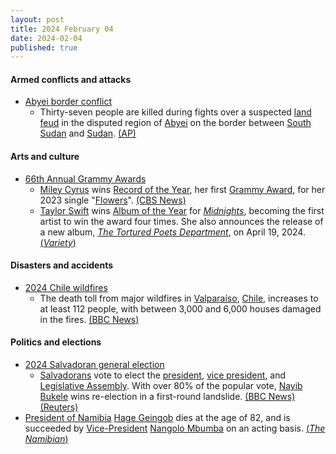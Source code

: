 ```yaml
---
layout: post
title: 2024 February 04
date: 2024-02-04
published: true
---
```



#### Armed conflicts and attacks

* [Abyei border conflict](https://en.wikipedia.org/wiki/Abyei_border_conflict_%282022%E2%80%93present%29 "Abyei border conflict (2022–present)")
  * Thirty-seven people are killed during fights over a suspected [land](https://en.wikipedia.org/wiki/Land "Land") [feud](https://en.wikipedia.org/wiki/Feud "Feud") in the disputed region of [Abyei](https://en.wikipedia.org/wiki/Abyei "Abyei") on the border between [South Sudan](https://en.wikipedia.org/wiki/South_Sudan "South Sudan") and [Sudan](https://en.wikipedia.org/wiki/Sudan "Sudan"). [(AP)](https://apnews.com/article/south-sudan-abyei-land-dispute-cc6d77f2eec8f3e0e8b8603aea5738b0)

#### Arts and culture

* [66th Annual Grammy Awards](https://en.wikipedia.org/wiki/66th_Annual_Grammy_Awards "66th Annual Grammy Awards")
  * [Miley Cyrus](https://en.wikipedia.org/wiki/Miley_Cyrus "Miley Cyrus") wins [Record of the Year](https://en.wikipedia.org/wiki/Grammy_Award_for_Record_of_the_Year "Grammy Award for Record of the Year"), her first [Grammy Award](https://en.wikipedia.org/wiki/Grammy_Awards "Grammy Awards"), for her 2023 single "[Flowers](https://en.wikipedia.org/wiki/Flowers_%28Miley_Cyrus_song%29 "Flowers (Miley Cyrus song)")". [(CBS News)](https://www.cbsnews.com/amp/news/miley-cyrus-wins-first-grammy-pop-solo-performance-flowers/)
  * [Taylor Swift](https://en.wikipedia.org/wiki/Taylor_Swift "Taylor Swift") wins [Album of the Year](https://en.wikipedia.org/wiki/Grammy_Award_for_Album_of_the_Year "Grammy Award for Album of the Year") for *[Midnights](https://en.wikipedia.org/wiki/Midnights_%28album%29 "Midnights (album)")*, becoming the first artist to win the award four times. She also announces the release of a new album, *[The Tortured Poets Department](https://en.wikipedia.org/wiki/The_Tortured_Poets_Department "The Tortured Poets Department")*, on April 19, 2024. [(*Variety*)](https://variety.com/2024/music/news/taylor-swift-new-album-the-tortured-poets-department-1235897622/)

#### Disasters and accidents

* [2024 Chile wildfires](https://en.wikipedia.org/wiki/2024_Chile_wildfires "2024 Chile wildfires")
  * The death toll from major wildfires in [Valparaíso](https://en.wikipedia.org/wiki/Valpara%C3%ADso "Valparaíso"), [Chile](https://en.wikipedia.org/wiki/Chile "Chile"), increases to at least 112 people, with between 3,000 and 6,000 houses damaged in the fires. [(BBC News)](https://www.bbc.co.uk/news/world-latin-america-68196048)

#### Politics and elections

* [2024 Salvadoran general election](https://en.wikipedia.org/wiki/2024_Salvadoran_general_election "2024 Salvadoran general election")
  * [Salvadorans](https://en.wikipedia.org/wiki/Salvadorans "Salvadorans") vote to elect the [president](https://en.wikipedia.org/wiki/President_of_El_Salvador "President of El Salvador"), [vice president](https://en.wikipedia.org/wiki/Vice_President_of_El_Salvador "Vice President of El Salvador"), and [Legislative Assembly](https://en.wikipedia.org/wiki/Legislative_Assembly_of_El_Salvador "Legislative Assembly of El Salvador"). With over 80% of the popular vote, [Nayib Bukele](https://en.wikipedia.org/wiki/Nayib_Bukele "Nayib Bukele") wins re-election in a first-round landslide. [(BBC News)](https://www.bbc.com/news/world-latin-america-68196826) [(Reuters)](https://www.reuters.com/world/americas/el-salvador-president-bukele-poised-another-landslide-voters-head-polls-2024-02-04/)
* [President of Namibia](https://en.wikipedia.org/wiki/President_of_Namibia "President of Namibia") [Hage Geingob](https://en.wikipedia.org/wiki/Hage_Geingob "Hage Geingob") dies at the age of 82, and is succeeded by [Vice-President](https://en.wikipedia.org/wiki/Vice-President_of_Namibia "Vice-President of Namibia") [Nangolo Mbumba](https://en.wikipedia.org/wiki/Nangolo_Mbumba "Nangolo Mbumba") on an acting basis. [(*The Namibian*)](https://www.namibian.com.na/president-hage-geingob-is-dead/)
